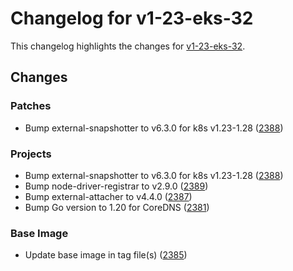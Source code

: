 # Changelog for v1-23-eks-32

This changelog highlights the changes for [v1-23-eks-32](https://github.com/aws/eks-distro/tree/v1-23-eks-32).

## Changes

### Patches
* Bump external-snapshotter to v6.3.0 for k8s v1.23-1.28 ([2388](https://github.com/aws/eks-distro/pull/2388))

### Projects
* Bump external-snapshotter to v6.3.0 for k8s v1.23-1.28 ([2388](https://github.com/aws/eks-distro/pull/2388))
* Bump node-driver-registrar to v2.9.0 ([2389](https://github.com/aws/eks-distro/pull/2389))
* Bump external-attacher to v4.4.0 ([2387](https://github.com/aws/eks-distro/pull/2387))
* Bump Go version to 1.20 for CoreDNS ([2381](https://github.com/aws/eks-distro/pull/2381))

### Base Image
* Update base image in tag file(s) ([2385](https://github.com/aws/eks-distro/pull/2385))

